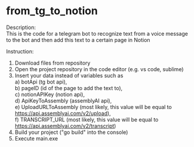 # from_tg_to_notion

Description:<br>
This is the code for a telegram bot to recognize text from a voice message to the bot and then add this text to a certain page in Notion<br>

Instruction:<br>
1. Download files from repository
2. Open the project repository in the code editor (e.g. vs code, sublime)
3. Insert your data instead of variables such as<br>
  a) botApi (tg bot api),<br>
  b) pageID (id of the page to add the text to),<br>
  c) notionAPIKey (notion api),<br>
  d) ApiKeyToAssembly (assemblyAI api),<br>
  e) UploadURLToAssembly (most likely, this value will be equal to https://api.assemblyai.com/v2/upload),<br>
  f) TRANSCRIPT_URL (most likely, this value will be equal to https://api.assemblyai.com/v2/transcript)<br>
4. Build your project ("go build" into the console)
5. Execute main.exe
